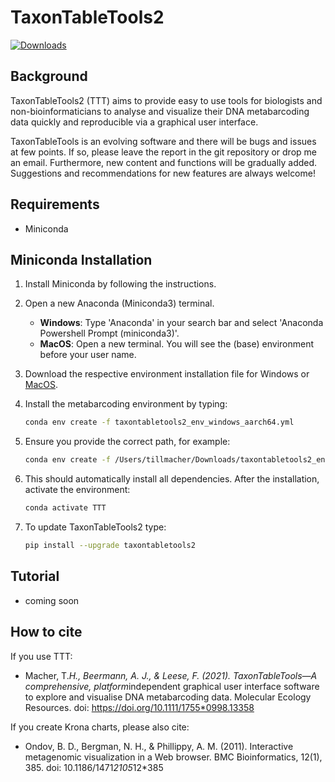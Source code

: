 # TaxonTableTools2

[![Downloads](https://pepy.tech/badge/taxontabletools2)](https://pepy.tech/project/taxontabletools2)

## Background

TaxonTableTools2 (TTT) aims to provide easy to use tools for biologists and non-bioinformaticians to analyse and visualize their DNA metabarcoding data quickly and reproducible via a graphical user interface.

TaxonTableTools is an evolving software and there will be bugs and issues at few points. If so, please leave the report in the git repository or drop me an email. Furthermore, new content and functions will be gradually added. Suggestions and recommendations for new features are always welcome!

## Requirements

* Miniconda

## Miniconda Installation

1. Install Miniconda by following the instructions.

2. Open a new Anaconda (Miniconda3) terminal.
   - **Windows**: Type 'Anaconda' in your search bar and select 'Anaconda Powershell Prompt (miniconda3)'.
   - **MacOS**: Open a new terminal. You will see the (base) environment before your user name.

3. Download the respective environment installation file for Windows or [MacOS](https://github.com/TillMacher/TaxonTableTools2/blob/main/environments/taxontabletools_env_macos_aarch64.yml).

4. Install the metabarcoding environment by typing:
   ```sh
   conda env create -f taxontabletools2_env_windows_aarch64.yml
   
5. Ensure you provide the correct path, for example:
   ```sh
   conda env create -f /Users/tillmacher/Downloads/taxontabletools2_env_windows_aarch64.yml
   
6. This should automatically install all dependencies. After the installation, activate the environment:
   ```sh
   conda activate TTT

7. To update TaxonTableTools2 type:
      ```sh
   pip install --upgrade taxontabletools2

## Tutorial

* coming soon

## How to cite

If you use TTT:
* Macher, T.*H., Beermann, A. J., & Leese, F. (2021). TaxonTableTools—A comprehensive, platform*independent graphical user interface software to explore and visualise DNA metabarcoding data. Molecular Ecology Resources. doi: https://doi.org/10.1111/1755*0998.13358

If you create Krona charts, please also cite:
* Ondov, B. D., Bergman, N. H., & Phillippy, A. M. (2011). Interactive metagenomic visualization in a Web browser. BMC Bioinformatics, 12(1), 385. doi: 10.1186/1471*2105*12*385
